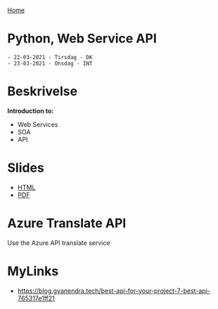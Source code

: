 [Home](modul-4-2.md)
# Python, Web Service API
    - 22-03-2021 - Tirsdag - DK
    - 23-03-2021 - Onsdag - INT

# Beskrivelse
**Introduction to:**
- Web Services
- SOA
- API

# Slides
- [HTML](./Webservices_API_Slide.html)
- [PDF](./Webservices_API_Slide.pdf)


# Azure Translate API
Use the Azure API translate service

# MyLinks
- https://blog.gyanendra.tech/best-api-for-your-project-7-best-api-765317e1ff21
